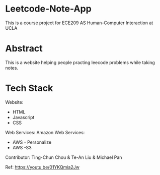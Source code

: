# Leetcode-Note-App

This is a course project for ECE209 AS Human-Computer Interaction at UCLA

# Abstract
This is a website helping people practing leecode problems while taking notes.

# Tech Stack
Website: 
* HTML
* Javascript
* CSS

Web Services: 
  Amazon Web Services:
* AWS - Personalize
* AWS -S3





















Contributor:
Ting-Chun Chou & Te-An Liu & Michael Pan

Ref:
https://youtu.be/01YKQmia2Jw
